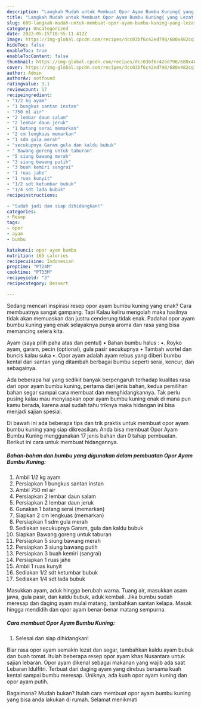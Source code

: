 ```yaml
---
description: "Langkah Mudah untuk Membuat Opor Ayam Bumbu Kuning{ yang Lezat Sekali,  Menu Buat lebaran"
title: "Langkah Mudah untuk Membuat Opor Ayam Bumbu Kuning{ yang Lezat Sekali,  Menu Buat lebaran"
slug: 609-langkah-mudah-untuk-membuat-opor-ayam-bumbu-kuning-yang-lezat-sekali-menu-buat-lebaran
category: Uncategorized
date: 2022-05-15T18:55:11.412Z
image: https://img-global.cpcdn.com/recipes/dcc03bf6c42ed798/680x482cq70/opor-ayam-bumbu-kuning-foto-resep-utama.jpg
hideToc: false
enableToc: true
enableTocContent: false
thumbnail: https://img-global.cpcdn.com/recipes/dcc03bf6c42ed798/680x482cq70/opor-ayam-bumbu-kuning-foto-resep-utama.jpg
cover: https://img-global.cpcdn.com/recipes/dcc03bf6c42ed798/680x482cq70/opor-ayam-bumbu-kuning-foto-resep-utama.jpg
author: Admin
authorAv: notfound
ratingvalue: 3.1
reviewcount: 17
recipeingredient:
- "1/2 kg ayam"
- "1 bungkus santan instan"
- "750 ml air"
- "2 lembar daun salam"
- "2 lembar daun jeruk"
- "1 batang serai memarkan"
- "2 cm lengkuas memarkan"
- "1 sdm gula merah"
- "secukupnya Garam gula dan kaldu bubuk"
- " Bawang goreng untuk taburan"
- "5 siung bawang merah"
- "3 siung bawang putih"
- "3 buah kemiri sangrai"
- "1 ruas jahe"
- "1 ruas kunyit"
- "1/2 sdt ketumbar bubuk"
- "1/4 sdt lada bubuk"
recipeinstructions:

- "Sudah jadi dan siap dihidangkan!"
categories:
- Resep
tags:
- opor
- ayam
- bumbu

katakunci: opor ayam bumbu 
nutrition: 165 calories
recipecuisine: Indonesian
preptime: "PT24M"
cooktime: "PT33M"
recipeyield: "3"
recipecategory: Dessert

---
```



Sedang mencari inspirasi resep opor ayam bumbu kuning yang enak? Cara membuatnya sangat gampang. Tapi Kalau keliru mengolah maka hasilnya tidak akan memuaskan dan justru cenderung tidak enak. Padahal opor ayam bumbu kuning yang enak selayaknya punya aroma dan rasa yang bisa memancing selera kita.


Ayam (saya pilih paha atas dan pentul) • Bahan bumbu halus : •. Royko ayam, garam, pecin (optional), gula pasir secukupnya • Tambah wortel dan buncis kalau suka •. Opor ayam adalah ayam rebus yang diberi bumbu kental dari santan yang ditambah berbagai bumbu seperti serai, kencur, dan sebagainya.

Ada beberapa hal yang sedikit banyak berpengaruh terhadap kualitas rasa dari opor ayam bumbu kuning, pertama dari jenis bahan, kedua pemilihan bahan segar sampai cara membuat dan menghidangkannya. Tak perlu pusing kalau mau menyiapkan opor ayam bumbu kuning enak di mana pun kamu berada, karena asal sudah tahu triknya maka hidangan ini bisa menjadi sajian spesial.


Di bawah ini ada beberapa tips dan trik praktis untuk membuat opor ayam bumbu kuning yang siap dikreasikan. Anda bisa membuat Opor Ayam Bumbu Kuning menggunakan 17 jenis bahan dan 0 tahap pembuatan. Berikut ini cara untuk membuat hidangannya.

<!--inarticleads1-->

##### Bahan-bahan dan bumbu yang digunakan dalam pembuatan Opor Ayam Bumbu Kuning:

1. Ambil 1/2 kg ayam
1. Persiapkan 1 bungkus santan instan
1. Ambil 750 ml air
1. Persiapkan 2 lembar daun salam
1. Persiapkan 2 lembar daun jeruk
1. Gunakan 1 batang serai (memarkan)
1. Siapkan 2 cm lengkuas (memarkan)
1. Persiapkan 1 sdm gula merah
1. Sediakan secukupnya Garam, gula dan kaldu bubuk
1. Siapkan  Bawang goreng untuk taburan
1. Persiapkan 5 siung bawang merah
1. Persiapkan 3 siung bawang putih
1. Persiapkan 3 buah kemiri (sangrai)
1. Persiapkan 1 ruas jahe
1. Ambil 1 ruas kunyit
1. Sediakan 1/2 sdt ketumbar bubuk
1. Sediakan 1/4 sdt lada bubuk


Masukkan ayam, aduk hingga berubah warna. Tuang air, masukkan asam jawa, gula pasir, dan kaldu bubuk, aduk kembali. Jika bumbu sudah meresap dan daging ayam mulai matang, tambahkan santan kelapa. Masak hingga mendidih dan opor ayam benar-benar matang sempurna. 

<!--inarticleads2-->

##### Cara membuat Opor Ayam Bumbu Kuning:


1. Selesai dan siap dihidangkan!

Biar rasa opor ayam semakin lezat dan segar, tambahkan kaldu ayam bubuk dan buah tomat. Itulah beberapa resep opor ayam khas Nusantara untuk sajian lebaran. Opor ayam dikenal sebagai makanan yang wajib ada saat Lebaran Idulfitri. Terbuat dari daging ayam yang direbus bersama kuah kental sampai bumbu meresap. Uniknya, ada kuah opor ayam kuning dan opor ayam putih. 

Bagaimana? Mudah bukan? Itulah cara membuat opor ayam bumbu kuning yang bisa anda lakukan di rumah. Selamat menikmati
